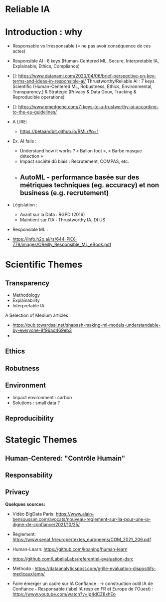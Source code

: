 # Reliable IA

# Introduction : why

* Responsable vs Irresponsable (= ne pas avoir conséquence de ces actes)
* Responsible AI : 6 keys (Human-Centered ML, Secure, Interpretable IA, Explainable, Ethics, Compliance)
* []: https://www.datanami.com/2020/04/06/brief-perspective-on-key-terms-and-ideas-in-responsible-ai/
Thrustworthy/Reliable AI : 7 keys Scientific (Human-Centered ML, Robustness,  Ethics, Environmental, Transparency,) & Strategic (Privacy & Data Gouv, Tracking & Reproducible operations)
* []: https://www.emedgene.com/7-keys-to-a-trustworthy-ai-according-to-the-eu-guidelines/


* A LIRE: 
    - https://betaandbit.github.io/RML/#p=1


* Ex. AI fails : 
	- Understand how it works ? « Ballon foot »,  « Barbe masque détection »
	- Impact société dû biais : Recrutement, COMPAS, etc. 
	- AutoML - performance basée sur des métriques techniques (eg. accuracy) et non business (e.g. recrutement)
		- 
* Législation : 
	- Avant sur la Data : RGPD (2016)
	- Maintient sur l’IA : Thrustworthy IA, DI US

* Responsible ML : 
- https://info.h2o.ai/rs/644-PKX-778/images/OReilly_Responsible_ML_eBook.pdf


# Scientific Themes


## Transparency

- Methodology
- Explainability
- Interpretable IA 

A Selection of Medium articles : 
- https://pub.towardsai.net/shapash-making-ml-models-understandable-by-everyone-8f96ad469eb3
- 


## Ethics


## Robutness


## Environment

- Impact environment : carbon
- Solutions : small data ?


## Reproducibility



# Stategic Themes


## Human-Centered: "Contrôle Humain"
## Responsability
## Privacy


**Quelques sources:**

* Vidéo BigData Paris: https://www.alain-bensoussan.com/avocats/nouveau-reglement-sur-lia-pour-une-ia-digne-de-confiance/2021/10/25/
* Réglement: https://www.senat.fr/europe/textes_europeens/COM_2021_206.pdf
* Human-Learn: https://github.com/koaning/human-learn
* https://github.com/LabeliaLabs/referentiel-evaluation-dsrc
* Méthodo : https://dataanalyticspost.com/grille-evaluation-dispositifs-medicaux/amp/

* Faire émerger un cadre sur IA Confiance : -> construction outil IA de Confiance - Responsable (label IA resp en FR et Europe de l'Ouest) : https://www.youtube.com/watch?v=Ip4dCZ8xhEo